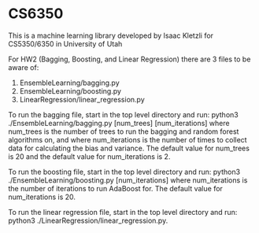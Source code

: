 # CS6350

This is a machine learning library developed by Isaac Kletzli for
CS5350/6350 in University of Utah

For HW2 (Bagging, Boosting, and Linear Regression) there are 3 files to be aware of:

1. EnsembleLearning/bagging.py
2. EnsembleLearning/boosting.py
3. LinearRegression/linear_regression.py

To run the bagging file, start in the top level directory and run: python3 ./EnsembleLearning/bagging.py [num_trees] [num_iterations] where num_trees is the number of trees to run the bagging and random forest algorithms on, and where num_iterations is the number of times to collect data for calculating the bias and variance. The default value for num_trees is 20 and the default value for num_iterations is 2.

To run the boosting file, start in the top level directory and run: python3 ./EnsembleLearning/boosting.py [num_iterations] where num_iterations is the number of iterations to run AdaBoost for. The default value for num_iterations is 20.

To run the linear regression file, start in the top level directory and run: python3 ./LinearRegression/linear_regression.py.
